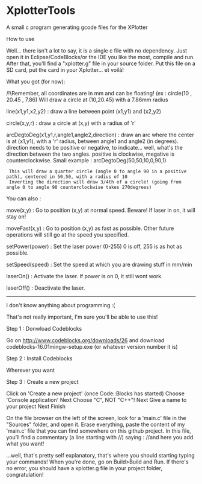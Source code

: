 # XplotterTools
A small c program generating gcode files for the XPlotter


How to use

Well... there isn't a lot to say, it is a single c file with no dependency. Just open it in Eclipse/CodeBlocks/or the IDE you like the most, compile and run. After that, you'll find a "xplotter.g" file in your source folder. Put this file on a SD card, put the card in your Xplotter... et voilà!

What you got (for now):

/!\Remember, all coordinates are in mm and can be floating! (ex : circle(10 , 20.45 , 7.86) Will draw a circle at (10,20.45) with a 7.86mm radius

line(x1,y1,x2,y2) : draw a line between point (x1,y1) and (x2,y2)

circle(x,y,r) : draw a circle at (x,y) with a radius of 'r' 

arcDegtoDeg(x1,y1,r,angle1,angle2,direction) : draw an arc where the center is at (x1,y1), with a 'r' radius, between angle1 and angle2 (in degrees). direction needs to be positive or negative, to indicate... well, what's the direction between the two angles. positive is clockwise, megative is counterclockwise. 
Small example : 
     arcDegtoDeg(50,50,10,0,90,1)
     
     This will draw a quarter circle (angle 0 to angle 90 in a positive path), centered in 50,50, with a radius of 10
     Inverting the direction will draw 3/4th of a circle! (going from angle 0 to angle 90 counterclockwise takes 270degrees)

You can also : 

move(x,y) : Go to position (x,y) at normal speed. Beware! If laser in on, it will stay on!

moveFast(x,y) : Go to position (x,y) as fast as possible. Other future operations will still go at the speed you specified.

setPower(power) : Set the laser power (0-255) 0 is off, 255 is  as hot as possible.

setSpeed(speed) : Set the speed at which you are drawing stuff in mm/min

laserOn() : Activate the laser. If power is on 0, it still wont work.

laserOff() : Deactivate the laser.

--------------------------------------------


I don't know anything about programming :(

That's not really important, I'm sure you'll be able to use this!

Step 1 : Donwload Codeblocks

Go on http://www.codeblocks.org/downloads/26 and download  codeblocks-16.01mingw-setup.exe (or whatever version number it is)

Step 2 : Install Codeblocks

Wherever you want

Step 3 : Create a new project

Click on 'Create a new project' (once Code::Blocks has started)
Choose 'Console application'
Next
Choose "C", NOT "C++"!
Next
Give a name to your project
Next
Finish

On the file browser on the left of the screen, look for a 'main.c' file in the "Sources" folder, and open it.
Erase everything, paste the content of my 'main.c' file that you can find somewhere on this github project.
In this file, you'll find a commentary (a line starting with //) saying : 
//and here you add what you want!

...well, that's pretty self explanatory, that's where you should starting typing your commands!
When you're done, go on Build>Build and Run.
If there's no error, you should have a xplotter.g file in your project folder, congratulation!


